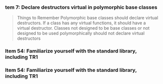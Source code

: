 



### tem 7: Declare destructors virtual in polymorphic base classes  



>Things to Remember
>Polymorphic base classes should declare virtual destructors. If a class has any virtual functions, it
>should have a virtual destructor.
>Classes not designed to be base classes or not designed to be used polymorphically should not
>declare virtual destructors  

### Item 54: Familiarize yourself with the standard library, including TR1  



### Item 54: Familiarize yourself with the standard library, including TR1  

